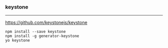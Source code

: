 ### keystone
--- 
https://github.com/keystonejs/keystone

```
npm install --save keystone
npm install -g generator-keystone
yo keystone
```

```
```

```
```

